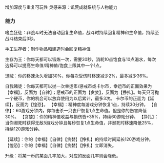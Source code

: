 增加深度与重复可玩性
灵感来源：饥荒成就系统与人物能力

### 能力
嗜血狂徒：非战斗时无法自动回复生命值，战斗时持续回复精神和生命值，持续至战斗结束后3秒。

手工生存者：制作物品和建造时会回复精神值

生存为王：你每天都可以锻炼一次，需要30秒，消耗10点饱食与10点渴水，每次选择可以提高生命值/精神值/饱食上限其中一个1点。

迅贼：你的移速永久增加30%，你每次受伤时移速减少2%，最多减少36%。

自我赌徒：你每天都可以抛一次幸运币/惩戒币或卡尔币，幸运币的正面效果为【幸福】，反面为【自律】；惩戒币的正面为【贪婪】，反面为【挣扎】。每天只可抛一个硬币，你的机会可以放弃使用为以后累计，最多3次。
卡尔币的正面为【延续】，反面为【惶恐】。
【幸福】：精神度每游戏分钟恢复1点，持续30分钟。
【自律】：60游戏分钟内，你每击杀一只丧尸恢复1点生命值。但是你的伤害降低30%。
【贪婪】：你的精神值收益与损伤皆+35%，持续60游戏分钟。
【挣扎】：当你濒死时获得无敌5游戏分钟且每秒恢复1点生命值，非濒死时移速降低25%，持续120游戏分钟。

【延续】：你的【幸福】【自律】【贪婪】【挣扎】的持续时间延长120游戏分钟。
【惶恐】：你的【幸福】【自律】【贪婪】【挣扎】立即消失。


升级：将某一币的某面几率加大，对应的反面几率则会降低。
